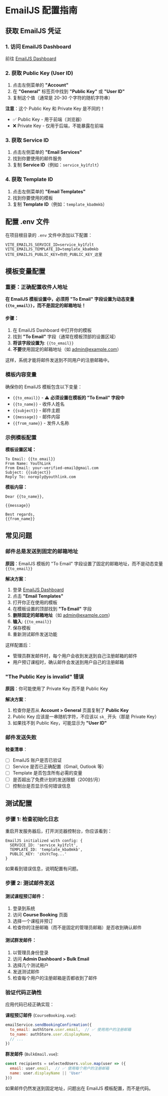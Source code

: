 # EmailJS 配置指南

## 获取 EmailJS 凭证

### 1. 访问 EmailJS Dashboard
前往 [EmailJS Dashboard](https://dashboard.emailjs.com/)

### 2. 获取 Public Key (User ID)
1. 点击左侧菜单的 **"Account"**
2. 在 **"General"** 标签页中找到 **"Public Key"** 或 **"User ID"**
3. 复制这个值（通常是 20-30 个字符的随机字符串）

**注意**：这个 Public Key 和 Private Key 是不同的！
- ✅ Public Key - 用于前端（浏览器）
- ❌ Private Key - 仅用于后端，不能暴露在前端

### 3. 获取 Service ID
1. 点击左侧菜单的 **"Email Services"**
2. 找到你要使用的邮件服务
3. 复制 **Service ID**（例如：`service_ky1fzlt`）

### 4. 获取 Template ID
1. 点击左侧菜单的 **"Email Templates"**
2. 找到你要使用的模板
3. 复制 **Template ID**（例如：`template_kba0mkb`）

## 配置 .env 文件

在项目根目录的 `.env` 文件中添加以下配置：

```env
VITE_EMAILJS_SERVICE_ID=service_ky1fzlt
VITE_EMAILJS_TEMPLATE_ID=template_kba0mkb
VITE_EMAILJS_PUBLIC_KEY=你的_PUBLIC_KEY_这里
```

## 模板变量配置

### 重要：正确配置收件人地址

**在 EmailJS 模板设置中，必须将 "To Email" 字段设置为动态变量 `{{to_email}}`，而不是固定的邮箱地址！**

#### 步骤：
1. 在 EmailJS Dashboard 中打开你的模板
2. 找到 **"To Email"** 字段（通常在模板顶部的设置区域）
3. **将该字段设置为**: `{{to_email}}`
4. **不要**使用固定的邮箱地址（如 admin@example.com）

这样，系统才能将邮件发送到不同用户的注册邮箱中。

### 模板内容变量

确保你的 EmailJS 模板包含以下变量：

- `{{to_email}}` - ⚠️ **必须设置在模板的 "To Email" 字段中**
- `{{to_name}}` - 收件人姓名
- `{{subject}}` - 邮件主题
- `{{message}}` - 邮件内容
- `{{from_name}}` - 发件人名称

### 示例模板配置

**模板设置区域：**
```
To Email: {{to_email}}
From Name: YouthLink
From Email: your-verified-email@gmail.com
Subject: {{subject}}
Reply To: noreply@youthlink.com
```

**模板内容：**
```
Dear {{to_name}},

{{message}}

Best regards,
{{from_name}}
```

## 常见问题

### 邮件总是发送到固定的邮箱地址

**原因**：EmailJS 模板的 "To Email" 字段设置了固定的邮箱地址，而不是动态变量 `{{to_email}}`

**解决方案**：
1. 登录 [EmailJS Dashboard](https://dashboard.emailjs.com/)
2. 点击 **"Email Templates"**
3. 打开你正在使用的模板
4. 在模板设置的顶部找到 **"To Email"** 字段
5. **删除固定的邮箱地址**（如 admin@example.com）
6. **输入**: `{{to_email}}`
7. 保存模板
8. 重新测试邮件发送功能

这样配置后：
- 管理员群发邮件时，每个用户会收到发送到自己注册邮箱的邮件
- 用户预订课程时，确认邮件会发送到用户自己的注册邮箱

### "The Public Key is invalid" 错误

**原因**：你可能使用了 Private Key 而不是 Public Key

**解决方案**：
1. 检查你是否从 **Account > General** 页面复制了 **Public Key**
2. Public Key 应该是一串随机字符，不应该以 `sk_` 开头（那是 Private Key）
3. 如果找不到 Public Key，可能显示为 **"User ID"**

### 邮件发送失败

**检查清单**：
- [ ] EmailJS 账户是否已验证
- [ ] Service 是否已正确配置（Gmail, Outlook 等）
- [ ] Template 是否包含所有必需的变量
- [ ] 是否超出了免费计划的发送限额（200封/月）
- [ ] 控制台是否显示任何错误信息

## 测试配置

### 步骤 1: 检查初始化日志

重启开发服务器后，打开浏览器控制台，你应该看到：

```
EmailJS initialized with config: {
  SERVICE_ID: 'service_ky1fzlt',
  TEMPLATE_ID: 'template_kba0mkb',
  PUBLIC_KEY: 'zXsYcTog...'
}
```

如果看到错误信息，说明配置有问题。

### 步骤 2: 测试邮件发送

#### 测试课程预订邮件：
1. 登录到系统
2. 访问 **Course Booking** 页面
3. 选择一个课程并预订
4. 检查你的注册邮箱（而不是固定的管理员邮箱）是否收到确认邮件

#### 测试群发邮件：
1. 以管理员身份登录
2. 访问 **Admin Dashboard > Bulk Email**
3. 选择几个测试用户
4. 发送测试邮件
5. 检查每个用户的注册邮箱是否都收到了邮件

### 验证代码正确性

应用代码已经正确实现：

**课程预订邮件** (`CourseBooking.vue`):
```javascript
emailService.sendBookingConfirmation({
  to_email: authStore.user.email,  // ✅ 使用用户的注册邮箱
  to_name: authStore.user.displayName,
  // ...
})
```

**群发邮件** (`BulkEmail.vue`):
```javascript
const recipients = selectedUsers.value.map(user => ({
  email: user.email,  // ✅ 使用每个用户的注册邮箱
  name: user.displayName || 'User'
}))
```

如果邮件仍然发送到固定地址，问题出在 EmailJS 模板配置，而不是代码。
